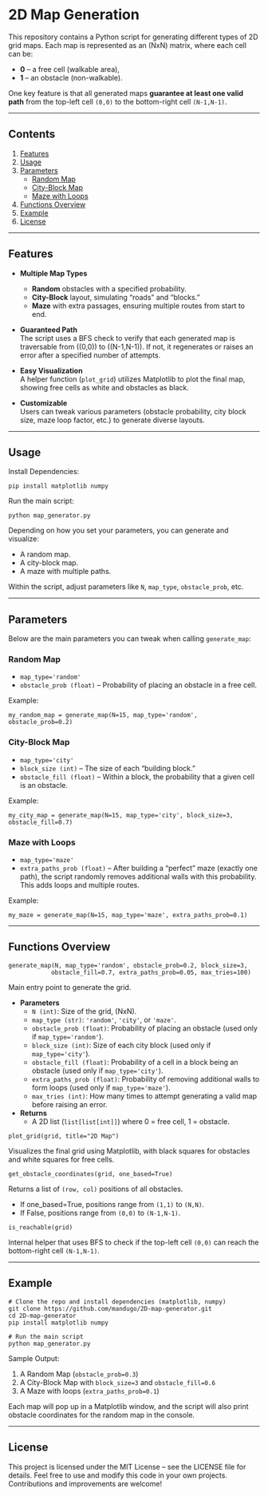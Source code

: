 # 2D Map Generation

This repository contains a Python script for generating different types of 2D grid maps. Each map is represented as an (NxN) matrix, where each cell can be:

- **0** – a free cell (walkable area),
- **1** – an obstacle (non-walkable).

One key feature is that all generated maps **guarantee at least one valid path** from the top-left cell `(0,0)` to the bottom-right cell `(N-1,N-1)`.

---

## Contents

1. [Features](#features)   
2. [Usage](#usage)  
3. [Parameters](#parameters)  
   - [Random Map](#random-map)  
   - [City-Block Map](#city-block-map)  
   - [Maze with Loops](#maze-with-loops)  
4. [Functions Overview](#functions-overview)  
5. [Example](#example)  
6. [License](#license)

---

## Features

- **Multiple Map Types**  
  - **Random** obstacles with a specified probability.  
  - **City-Block** layout, simulating “roads” and “blocks.”  
  - **Maze** with extra passages, ensuring multiple routes from start to end.

- **Guaranteed Path**  
  The script uses a BFS check to verify that each generated map is traversable from \((0,0)\) to \((N-1,N-1)\). If not, it regenerates or raises an error after a specified number of attempts.

- **Easy Visualization**  
  A helper function (`plot_grid`) utilizes Matplotlib to plot the final map, showing free cells as white and obstacles as black.

- **Customizable**  
  Users can tweak various parameters (obstacle probability, city block size, maze loop factor, etc.) to generate diverse layouts.

---

## Usage

Install Dependencies:
```
pip install matplotlib numpy
```

Run the main script:
```
python map_generator.py
```

Depending on how you set your parameters, you can generate and visualize:
- A random map.
- A city-block map.
- A maze with multiple paths.

Within the script, adjust parameters like `N`, `map_type`, `obstacle_prob`, etc.

---

## Parameters

Below are the main parameters you can tweak when calling `generate_map`:

### Random Map
- `map_type='random'`
- `obstacle_prob (float)` – Probability of placing an obstacle in a free cell.

Example: 
```
my_random_map = generate_map(N=15, map_type='random', obstacle_prob=0.2)
```

### City-Block Map
- `map_type='city'`
- `block_size (int)` – The size of each “building block.”
- `obstacle_fill (float)` – Within a block, the probability that a given cell is an obstacle.

Example: 
```
my_city_map = generate_map(N=15, map_type='city', block_size=3, obstacle_fill=0.7)
```

### Maze with Loops
- `map_type='maze'`
- `extra_paths_prob (float)` – After building a “perfect” maze (exactly one path), the script randomly removes additional walls with this probability. This adds loops and multiple routes.

Example: 
```
my_maze = generate_map(N=15, map_type='maze', extra_paths_prob=0.1)
```

---

## Functions Overview
```
generate_map(N, map_type='random', obstacle_prob=0.2, block_size=3,
            obstacle_fill=0.7, extra_paths_prob=0.05, max_tries=100)
```

Main entry point to generate the grid.
- **Parameters**
   - `N (int)`: Size of the grid, (NxN).
   - `map_type (str)`: `'random'`, `'city'`, or `'maze'`.
   - `obstacle_prob (float)`: Probability of placing an obstacle (used only if `map_type='random'`).
   - `block_size (int)`: Size of each city block (used only if `map_type='city'`).
   - `obstacle_fill (float)`: Probability of a cell in a block being an obstacle (used only if `map_type='city'`).
   - `extra_paths_prob (float)`: Probability of removing additional walls to form loops (used only if `map_type='maze'`).
   - `max_tries (int)`: How many times to attempt generating a valid map before raising an error.
- **Returns**
   - A 2D list (`list[list[int]]`) where 0 = free cell, 1 = obstacle.

```
plot_grid(grid, title="2D Map")
```
Visualizes the final grid using Matplotlib, with black squares for obstacles and white squares for free cells.

```
get_obstacle_coordinates(grid, one_based=True)
```
Returns a list of `(row, col)` positions of all obstacles.
- If one_based=True, positions range from `(1,1)` to `(N,N)`.
- If False, positions range from `(0,0)` to `(N-1,N-1)`.

```
is_reachable(grid)
```
Internal helper that uses BFS to check if the top-left cell `(0,0)` can reach the bottom-right cell `(N-1,N-1)`.

---

## Example
```
# Clone the repo and install dependencies (matplotlib, numpy)
git clone https://github.com/mandugo/2D-map-generator.git
cd 2D-map-generator
pip install matplotlib numpy

# Run the main script
python map_generator.py
```
Sample Output:
1. A Random Map (`obstacle_prob=0.3`)
2. A City-Block Map with `block_size=3` and `obstacle_fill=0.6`
3. A Maze with loops (`extra_paths_prob=0.1`)

Each map will pop up in a Matplotlib window, and the script will also print obstacle coordinates for the random map in the console.

---

## License
This project is licensed under the MIT License – see the LICENSE file for details.
Feel free to use and modify this code in your own projects. Contributions and improvements are welcome!
